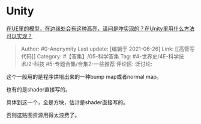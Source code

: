 # Unity
[在UE里的模型，在边缘处会有这种高亮，请问是咋实现的？在Unity里用什么方法可以实现？](https://www.zhihu.com/question/467883161/answer/1962634796)

> Author: #0-Anonymity
> Last update: [编辑于 2021-06-26]
> Link: [[高管写代码]]
> Category: #【答集】/05-科学答集
> Tag: #4-世界史/4E-科学技术/2-科技 #5-专题合集/合集2-一些推荐
> 评论区:
> 泛讨论:

这个一般用的是程序烘培出来的一种bump map或者normal map。

也有的是shader直接写的。

具体到这一个，全是方块，估计是shader直接写的。

否则这贴图资源用得太浪费了。

